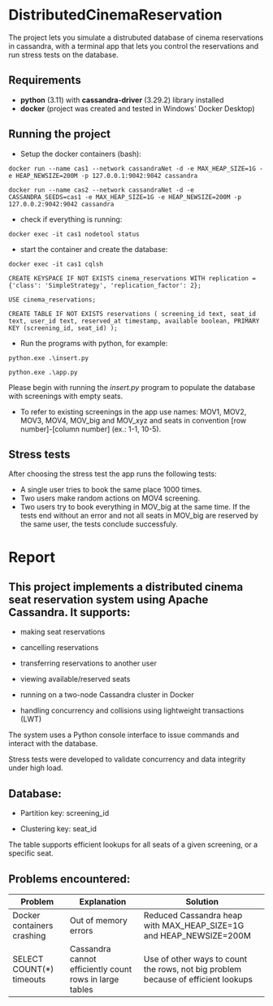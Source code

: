 # DistributedCinemaReservation
The project lets you simulate a distrubuted database of cinema reservations in cassandra, with a terminal app that lets you control the reservations and run stress tests on the database.

## Requirements
- **python** (3.11) with **cassandra-driver** (3.29.2) library installed
- **docker** (project was created and tested in Windows' Docker Desktop)

## Running the project
- Setup the docker containers (bash):
```
docker run --name cas1 --network cassandraNet -d -e MAX_HEAP_SIZE=1G -e HEAP_NEWSIZE=200M -p 127.0.0.1:9042:9042 cassandra

docker run --name cas2 --network cassandraNet -d -e CASSANDRA_SEEDS=cas1 -e MAX_HEAP_SIZE=1G -e HEAP_NEWSIZE=200M -p 127.0.0.2:9042:9042 cassandra
```
- check if everything is running:
```
docker exec -it cas1 nodetool status
```
- start the container and create the database:
```
docker exec -it cas1 cqlsh

CREATE KEYSPACE IF NOT EXISTS cinema_reservations WITH replication = {'class': 'SimpleStrategy', 'replication_factor': 2};

USE cinema_reservations;

CREATE TABLE IF NOT EXISTS reservations ( screening_id text, seat_id text, user_id text, reserved_at timestamp, available boolean, PRIMARY KEY (screening_id, seat_id) );
```
- Run the programs with python, for example:
```
python.exe .\insert.py

python.exe .\app.py
```
Please begin with running the *insert.py* program to populate the database with screenings with empty seats.

- To refer to existing screenings in the app use names: MOV1, MOV2, MOV3, MOV4, MOV_big and MOV_xyz and seats in convention [row number]-[column number] (ex.: 1-1, 10-5).

## Stress tests
After choosing the stress test the app runs the following tests:
- A single user tries to book the same place 1000 times.
- Two users make random actions on MOV4 screening.
- Two users try to book everything in MOV_big at the same time.
If the tests end without an error and not all seats in MOV_big are reserved by the same user, the tests conclude successfuly.

# Report
## This project implements a distributed cinema seat reservation system using Apache Cassandra. It supports:

- making seat reservations

- cancelling reservations

- transferring reservations to another user

- viewing available/reserved seats

- running on a two-node Cassandra cluster in Docker

- handling concurrency and collisions using lightweight transactions (LWT)

The system uses a Python console interface to issue commands and interact with the database.

Stress tests were developed to validate concurrency and data integrity under high load.

## Database:

- Partition key: screening_id

- Clustering key: seat_id

The table supports efficient lookups for all seats of a given screening, or a specific seat.

## Problems encountered:
| Problem | Explanation | Solution |
| --- | --- | --- |
| Docker containers crashing | Out of memory errors | Reduced Cassandra heap with MAX_HEAP_SIZE=1G and HEAP_NEWSIZE=200M |
| SELECT COUNT(*) timeouts | Cassandra cannot efficiently count rows in large tables | Use of other ways to count the rows, not big problem because of efficient lookups |